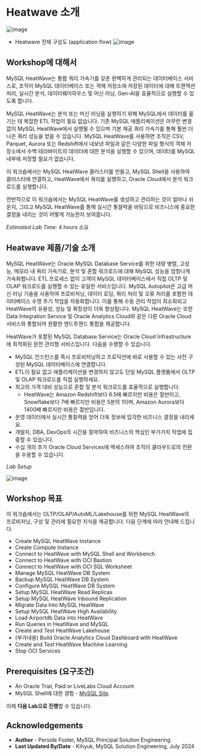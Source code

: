 # Heatwave 소개

![image](https://github.com/user-attachments/assets/a7c6e7b7-086d-42d3-bba8-0f9e80ec5c8a)

- Heatwave 전체 구성도 (application flow)
![image](https://github.com/user-attachments/assets/2f055dda-9212-4d8d-bac7-c2d200939a2f)


## Workshop에 대해서

MySQL HeatWave는 통합 쿼리 가속기를 갖춘 완벽하게 관리되는 데이터베이스 서비스로, 조직이 MySQL 데이터베이스 또는 객체 저장소에 저장된 데이터에 대해 트랜잭션 처리, 실시간 분석, 데이터웨어하우스 및 머신 러닝, Gen-AI을 효율적으로 실행할 수 있도록 합니다.

MySQL HeatWave는 분석 또는 머신 러닝을 실행하기 위해 MySQL에서 데이터를 옮기는 데 복잡한 ETL 작업이 필요 없습니다. 기존 MySQL 애플리케이션은 아무런 변경 없이 MySQL HeatWave에서 실행될 수 있으며 기본 제공 쿼리 가속기를 통해 훨씬 더 나은 쿼리 성능을 얻을 수 있습니다. MySQL HeatWave를 사용하면 조직은 CSV, Parquet, Aurora 또는 Redshift에서 내보낸 파일과 같은 다양한 파일 형식의 객체 저장소에서 수백 테라바이트의 데이터에 대한 분석을 실행할 수 있으며, 데이터를 MySQL 내부에 저장할 필요가 없습니다.

이 워크숍에서는 MySQL HeatWave 클러스터를 만들고, MySQL Shell을 사용하여 클러스터에 연결하고, HeatWave에서 쿼리를 실행하고, Oracle Cloud에서 분석 워크로드를 실행합니다.

전반적으로 이 워크숍에서는 MySQL HeatWave를 생성하고 관리하는 것이 얼마나 쉬운지, 그리고 MySQL HeatWave를 통해 실시간 통찰력을 바탕으로 비즈니스에 중요한 결정을 내리는 것이 어떻게 가능한지 보여줍니다.

_Estimated Lab Time:_ 4 hours 소요

## Heatwave 제품/기술 소개

MySQL HeatWave는 Oracle MySQL Database Service를 위한 대량 병렬, 고성능, 메모리 내 쿼리 가속기로, 분석 및 혼합 워크로드에 대해 MySQL 성능을 엄청나게 가속화합니다. ETL 프로세스 없이 고객이 MySQL 데이터베이스에서 직접 OLTP 및 OLAP 워크로드를 실행할 수 있는 유일한 서비스입니다. MySQL Autopilot은 고급 머신 러닝 기술을 사용하여 프로비저닝, 데이터 로딩, 쿼리 처리 및 오류 처리를 포함한 데이터베이스 수명 주기 작업을 자동화합니다. 이를 통해 수동 관리 작업이 최소화되고 HeatWave의 유용성, 성능 및 확장성이 더욱 향상됩니다. MySQL HeatWave는 또한 Data Integration Service 및 Oracle Analytics Cloud와 같은 다른 Oracle Cloud 서비스와 통합되어 원활한 엔드투엔드 통합을 제공합니다.

HeatWave가 포함된 MySQL Database Service는 Oracle Cloud Infrastructure에 최적화된 완전 관리형 서비스입니다. 다음을 수행할 수 있습니다.

- MySQL 인스턴스를 즉시 프로비저닝하고 프로덕션에 바로 사용할 수 있는 사전 구성된 MySQL 데이터베이스에 연결합니다.
- ETL이 필요 없고 애플리케이션을 변경하지 않고도 단일 MySQL 플랫폼에서 OLTP 및 OLAP 워크로드를 직접 실행하세요.
- 최고의 가격 대비 성능으로 혼합 및 분석 워크로드를 효율적으로 실행합니다.
  - HeatWave는 Amazon Redshift보다 6.5배 빠르지만 비용은 절반이고, Snowflake보다 7배 빠르지만 비용은 5분의 1이며, Amazon Aurora보다 1400배 빠르지만 비용은 절반입니다.
- 운영 데이터에서 실시간 통찰력을 얻어 더욱 정보에 입각한 비즈니스 결정을 내리세요.
- 개발자, DBA, DevOps의 시간을 절약하여 비즈니스의 핵심인 부가가치 작업에 집중할 수 있습니다.
- 수십 개의 추가 Oracle Cloud Services에 액세스하여 조직이 클라우드로의 전환을 수용할 수 있습니다.

_Lab Setup_

![image](https://github.com/user-attachments/assets/3d3a2b35-f9ab-4f86-acbf-548b159c5a4a)

[//]:    [](youtube:6nsgwclsnaM)

## Workshop 목표

이 워크숍에서는 OLTP/OLAP/AutoML/Lakehouse를 위한 MySQL HeatWave의 프로비저닝, 구성 및 관리에 필요한 지식을 제공합니다. 다음 단계에 따라 안내해 드립니다.

- Create MySQL HeatWave Instance
- Create Compute Instance
- Connect to HeatWave with MySQL Shell and Workbench
- Connect to HeatWave with OCI Bastion
- Connect to HeatWave with OCI SQL Worksheet
- Manage MySQL HeatWave DB System
- Backup MySQL HeatWave DB System
- Configure MySQL HeatWave DB System
- Setup MySQL HeatWave Read Replicas
- Setup MySQL HeatWave Inbound Replication
- Migrate Data Into MySQL HeatWave
- Setup MySQL HeatWave High Availability
- Load Airportdb Data into HeatWave
- Run Queries in HeatWave and MySQL
- Create and Test HeatWave Lakehouse
- (부가내용) Build Oracle Analytics Cloud Dashboard with HeatWave
- Create and Test HeatWave Machine Learning
- Stop OCI Services


## Prerequisites (요구조건)

- An Oracle Trial, Paid or LiveLabs Cloud Account
- MySQL Shell에 대한 경험 - [MySQL Site](https://dev.MySQL.com/doc/MySQL-shell/8.0/en/).

이제 **다음 Lab으로 진행**할 수 있습니다.

## Acknowledgements

- **Author** - Perside Foster, MySQL Principal Solution Engineering
- **Last Updated By/Date** - Kihyuk, MySQL Solution Engineering, July 2024
